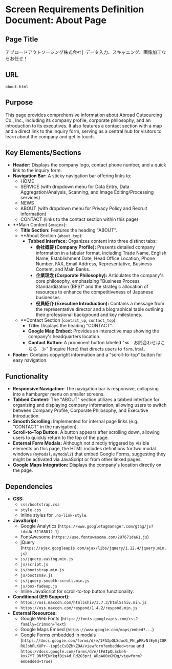 # Screen Requirements Definition Document: About Page

## Page Title
アブロードアウトソーシング株式会社│ データ入力、スキャニング、画像加工ならお任せ！

## URL
`about.html`

## Purpose
This page provides comprehensive information about Abroad Outsourcing Co., Inc., including its company profile, corporate philosophy, and an introduction to its executives. It also features a contact section with a map and a direct link to the inquiry form, serving as a central hub for visitors to learn about the company and get in touch.

## Key Elements/Sections
*   **Header:** Displays the company logo, contact phone number, and a quick link to the inquiry form.
*   **Navigation Bar:** A sticky navigation bar offering links to:
    *   HOME
    *   SERVICE (with dropdown menu for Data Entry, Data Aggregation/Analysis, Scanning, and Image Editing/Processing services)
    *   NEWS
    *   ABOUT (with dropdown menu for Privacy Policy and Recruit information)
    *   CONTACT (links to the contact section within this page)
*   **Main Content (`<main>`):
    *   **Title Section:** Features the heading "ABOUT".
    *   **About Section (`about_top`):
        *   **Tabbed Interface:** Organizes content into three distinct tabs:
            *   **会社概要 (Company Profile):** Presents detailed company information in a tabular format, including Trade Name, English Name, Establishment Date, Head Office Location, Phone Number, FAX, Email Address, Representative, Business Content, and Main Banks.
            *   **企業理念 (Corporate Philosophy):** Articulates the company's core philosophy, emphasizing "Business Process Standardization (BPS)" and the strategic allocation of resources to enhance the competitiveness of Japanese businesses.
            *   **役員紹介 (Executive Introduction):** Contains a message from the representative director and a biographical table outlining their professional background and key milestones.
    *   **Contact Section (`contact_up`, `contact_top`):
        *   **Title:** Displays the heading "CONTACT".
        *   **Google Map Embed:** Provides an interactive map showing the company's headquarters location.
        *   **Contact Button:** A prominent button labeled "≪　お問合わせはこちら　≫" (Inquire Here) that directs users to `form.html`.
*   **Footer:** Contains copyright information and a "scroll-to-top" button for easy navigation.

## Functionality
*   **Responsive Navigation:** The navigation bar is responsive, collapsing into a hamburger menu on smaller screens.
*   **Tabbed Content:** The "ABOUT" section utilizes a tabbed interface for organizing and displaying company information, allowing users to switch between Company Profile, Corporate Philosophy, and Executive Introduction.
*   **Smooth Scrolling:** Implemented for internal page links (e.g., "CONTACT" in the navigation).
*   **Scroll-to-Top Button:** A button appears after scrolling down, allowing users to quickly return to the top of the page.
*   **External Form Modals:** Although not directly triggered by visible elements on this page, the HTML includes definitions for two modal windows (`myModal`, `myModal2`) that embed Google Forms, suggesting they might be activated via JavaScript or from other linked pages.
*   **Google Maps Integration:** Displays the company's location directly on the page.

## Dependencies
*   **CSS:**
    *   `css/bootstrap.css`
    *   `style.css`
    *   Inline styles for `.no-link-style`.
*   **JavaScript:**
    *   Google Analytics (`https://www.googletagmanager.com/gtag/js?id=UA-51168812-1`)
    *   FontAwesome (`https://use.fontawesome.com/297671da61.js`)
    *   jQuery (`https://ajax.googleapis.com/ajax/libs/jquery/1.12.4/jquery.min.js`)
    *   `js/jquery.easing.min.js`
    *   `js/script.js`
    *   `js/bootstrap.min.js`
    *   `js/bootsnav.js`
    *   `js/jquery.smooth-scroll.min.js`
    *   `js/box-fadeup.js`
    *   Inline JavaScript for scroll-to-top button functionality.
*   **Conditional (IE9 Support):**
    *   `https://oss.maxcdn.com/html5shiv/3.7.3/html5shiv.min.js`
    *   `https://oss.maxcdn.com/respond/1.4.2/respond.min.js`
*   **External Resources:**
    *   Google Web Fonts (`https://fonts.googleapis.com/css?family=Crimson+Text`)
    *   Google Maps Embed (`https://www.google.com/maps/embed?...`)
    *   Google Forms embedded in modals (`https://docs.google.com/forms/d/e/1FAIpQLSducG_PN_pRRvNlEyEjI8RRUJbhFLKXPr--iopScCsDZhkZ9A/viewform?embedded=true` and `https://docs.google.com/forms/d/e/1FAIpQLScbeS-kxx7YT_ONfPENKkqfBis4d_Rd2O3pri_WRoAO0xGMDg/viewform?embedded=true`)